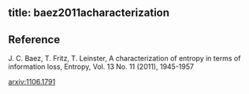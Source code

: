 title: baez2011acharacterization
---

## Reference

J. C. Baez, T. Fritz, T. Leinster, A characterization of entropy in terms of information loss, Entropy, Vol. 13 No. 11 (2011), 1945-1957

[arxiv:1106.1791](https://arxiv.org/abs/1106.1791)


